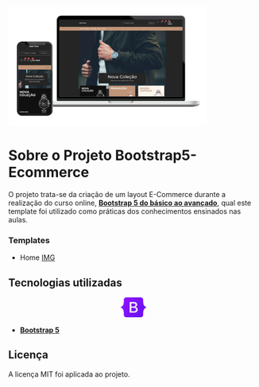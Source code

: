 <p aling="center"><img src="img/outros/bootstrap5-eCommerce.png" width="400" alt="Imagem do Projeto Bootstrap5 E-Commerce"></p>

# Sobre o Projeto Bootstrap5-Ecommerce

O projeto trata-se da criação de um layout E-Commerce durante a realização do curso online, **[Bootstrap 5 do básico ao avançado](https://www.udemy.com/course/bootstrap-5-do-basico-ao-avancado-com-4-projetos/)**, qual este template foi utilizado como práticas dos conhecimentos ensinados nas aulas. 

### Templates
- Home [IMG](img/outros/home.jpg)

## Tecnologias utilizadas

<p align="center"><img src="img/outros/logo-bootstrap.svg.png" width="50"></p>

- **[Bootstrap 5](https://getbootstrap.com/)**

## Licença

A licença MIT foi aplicada ao projeto.